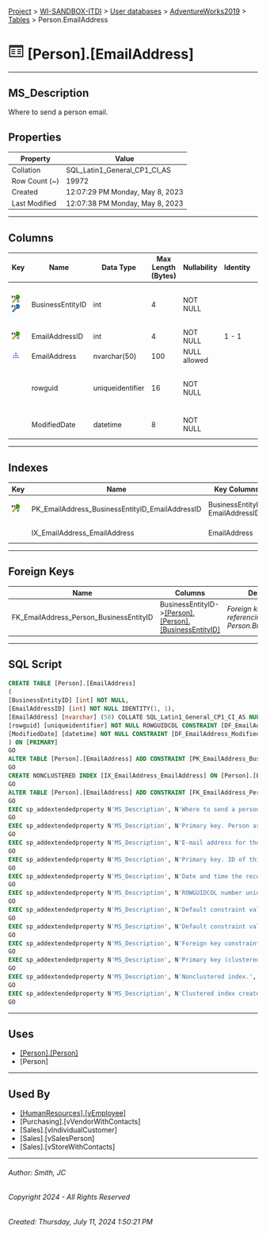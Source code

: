 #### 

[Project](../../../../index.md) > [WI-SANDBOX-ITDI](../../../index.md) > [User databases](../../index.md) > [AdventureWorks2019](../index.md) > [Tables](Tables.md) > Person.EmailAddress

# ![Tables](../../../../Images/Table32.png) [Person].[EmailAddress]

---

## <a name="#description"></a>MS_Description

Where to send a person email.

## <a name="#properties"></a>Properties

| Property | Value |
|---|---|
| Collation | SQL_Latin1_General_CP1_CI_AS |
| Row Count (~) | 19972 |
| Created | 12:07:29 PM Monday, May 8, 2023 |
| Last Modified | 12:07:38 PM Monday, May 8, 2023 |


---

## <a name="#columns"></a>Columns

| Key | Name | Data Type | Max Length (Bytes) | Nullability | Identity | Default | Description |
|---|---|---|---|---|---|---|---|
| [![Cluster Primary Key PK_EmailAddress_BusinessEntityID_EmailAddressID: BusinessEntityID\EmailAddressID](../../../../Images/pkcluster.png)](#indexes)[![Foreign Keys FK_EmailAddress_Person_BusinessEntityID: [Person].[Person].BusinessEntityID](../../../../Images/fk.png)](#foreignkeys) | BusinessEntityID | int | 4 | NOT NULL |  |  | _Primary key. Person associated with this email address.  Foreign key to Person.BusinessEntityID_ |
| [![Cluster Primary Key PK_EmailAddress_BusinessEntityID_EmailAddressID: BusinessEntityID\EmailAddressID](../../../../Images/pkcluster.png)](#indexes) | EmailAddressID | int | 4 | NOT NULL | 1 - 1 |  | _Primary key. ID of this email address._ |
| [![Indexes IX_EmailAddress_EmailAddress](../../../../Images/Index.png)](#indexes) | EmailAddress | nvarchar(50) | 100 | NULL allowed |  |  | _E-mail address for the person._ |
|  | rowguid | uniqueidentifier | 16 | NOT NULL |  | (newid()) | _ROWGUIDCOL number uniquely identifying the record. Used to support a merge replication sample._ |
|  | ModifiedDate | datetime | 8 | NOT NULL |  | (getdate()) | _Date and time the record was last updated._ |


---

## <a name="#indexes"></a>Indexes

| Key | Name | Key Columns | Unique | Description |
|---|---|---|---|---|
| [![Cluster Primary Key PK_EmailAddress_BusinessEntityID_EmailAddressID: BusinessEntityID\EmailAddressID](../../../../Images/pkcluster.png)](#indexes) | PK_EmailAddress_BusinessEntityID_EmailAddressID | BusinessEntityID, EmailAddressID | YES | _Primary key (clustered) constraint_ |
|  | IX_EmailAddress_EmailAddress | EmailAddress |  | _Nonclustered index._ |


---

## <a name="#foreignkeys"></a>Foreign Keys

| Name | Columns | Description |
|---|---|---|
| FK_EmailAddress_Person_BusinessEntityID | BusinessEntityID->[[Person].[Person].[BusinessEntityID]](Person_Person.md) | _Foreign key constraint referencing Person.BusinessEntityID._ |


---

## <a name="#sqlscript"></a>SQL Script

```sql
CREATE TABLE [Person].[EmailAddress]
(
[BusinessEntityID] [int] NOT NULL,
[EmailAddressID] [int] NOT NULL IDENTITY(1, 1),
[EmailAddress] [nvarchar] (50) COLLATE SQL_Latin1_General_CP1_CI_AS NULL,
[rowguid] [uniqueidentifier] NOT NULL ROWGUIDCOL CONSTRAINT [DF_EmailAddress_rowguid] DEFAULT (newid()),
[ModifiedDate] [datetime] NOT NULL CONSTRAINT [DF_EmailAddress_ModifiedDate] DEFAULT (getdate())
) ON [PRIMARY]
GO
ALTER TABLE [Person].[EmailAddress] ADD CONSTRAINT [PK_EmailAddress_BusinessEntityID_EmailAddressID] PRIMARY KEY CLUSTERED ([BusinessEntityID], [EmailAddressID]) ON [PRIMARY]
GO
CREATE NONCLUSTERED INDEX [IX_EmailAddress_EmailAddress] ON [Person].[EmailAddress] ([EmailAddress]) ON [PRIMARY]
GO
ALTER TABLE [Person].[EmailAddress] ADD CONSTRAINT [FK_EmailAddress_Person_BusinessEntityID] FOREIGN KEY ([BusinessEntityID]) REFERENCES [Person].[Person] ([BusinessEntityID])
GO
EXEC sp_addextendedproperty N'MS_Description', N'Where to send a person email.', 'SCHEMA', N'Person', 'TABLE', N'EmailAddress', NULL, NULL
GO
EXEC sp_addextendedproperty N'MS_Description', N'Primary key. Person associated with this email address.  Foreign key to Person.BusinessEntityID', 'SCHEMA', N'Person', 'TABLE', N'EmailAddress', 'COLUMN', N'BusinessEntityID'
GO
EXEC sp_addextendedproperty N'MS_Description', N'E-mail address for the person.', 'SCHEMA', N'Person', 'TABLE', N'EmailAddress', 'COLUMN', N'EmailAddress'
GO
EXEC sp_addextendedproperty N'MS_Description', N'Primary key. ID of this email address.', 'SCHEMA', N'Person', 'TABLE', N'EmailAddress', 'COLUMN', N'EmailAddressID'
GO
EXEC sp_addextendedproperty N'MS_Description', N'Date and time the record was last updated.', 'SCHEMA', N'Person', 'TABLE', N'EmailAddress', 'COLUMN', N'ModifiedDate'
GO
EXEC sp_addextendedproperty N'MS_Description', N'ROWGUIDCOL number uniquely identifying the record. Used to support a merge replication sample.', 'SCHEMA', N'Person', 'TABLE', N'EmailAddress', 'COLUMN', N'rowguid'
GO
EXEC sp_addextendedproperty N'MS_Description', N'Default constraint value of GETDATE()', 'SCHEMA', N'Person', 'TABLE', N'EmailAddress', 'CONSTRAINT', N'DF_EmailAddress_ModifiedDate'
GO
EXEC sp_addextendedproperty N'MS_Description', N'Default constraint value of NEWID()', 'SCHEMA', N'Person', 'TABLE', N'EmailAddress', 'CONSTRAINT', N'DF_EmailAddress_rowguid'
GO
EXEC sp_addextendedproperty N'MS_Description', N'Foreign key constraint referencing Person.BusinessEntityID.', 'SCHEMA', N'Person', 'TABLE', N'EmailAddress', 'CONSTRAINT', N'FK_EmailAddress_Person_BusinessEntityID'
GO
EXEC sp_addextendedproperty N'MS_Description', N'Primary key (clustered) constraint', 'SCHEMA', N'Person', 'TABLE', N'EmailAddress', 'CONSTRAINT', N'PK_EmailAddress_BusinessEntityID_EmailAddressID'
GO
EXEC sp_addextendedproperty N'MS_Description', N'Nonclustered index.', 'SCHEMA', N'Person', 'TABLE', N'EmailAddress', 'INDEX', N'IX_EmailAddress_EmailAddress'
GO
EXEC sp_addextendedproperty N'MS_Description', N'Clustered index created by a primary key constraint.', 'SCHEMA', N'Person', 'TABLE', N'EmailAddress', 'INDEX', N'PK_EmailAddress_BusinessEntityID_EmailAddressID'
GO

```


---

## <a name="#uses"></a>Uses

* [[Person].[Person]](Person_Person.md)
* [Person]


---

## <a name="#usedby"></a>Used By

* [[HumanResources].[vEmployee]](../Views/HumanResources_vEmployee.md)
* [Purchasing].[vVendorWithContacts]
* [Sales].[vIndividualCustomer]
* [Sales].[vSalesPerson]
* [Sales].[vStoreWithContacts]


---

###### Author:  Smith, JC

###### Copyright 2024 - All Rights Reserved

###### Created: Thursday, July 11, 2024 1:50:21 PM

